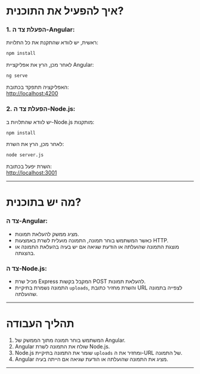 
# איך להפעיל את התוכנית?

### 1. הפעלת צד ה-Angular:
ראשית, יש לוודא שהתקנת את כל התלויות:

```bash
npm install
```

לאחר מכן, הרץ את אפליקציית Angular:

```bash
ng serve
```

האפליקציה תתפקד בכתובת:  
[http://localhost:4200](http://localhost:4200)

### 2. הפעלת צד ה-Node.js:
יש לוודא שהתלויות ב-Node.js מותקנות:

```bash
npm install
```

לאחר מכן, הרץ את השרת:

```bash
node server.js
```

השרת יפעל בכתובת:  
[http://localhost:3001](http://localhost:3001)

---

# מה יש בתוכנית?

### צד ה-Angular:
- מציג ממשק להעלאת תמונות.
- כאשר המשתמש בוחר תמונה, התמונה מועלית לשרת באמצעות HTTP.
- מוצגת התמונה שהועלתה או הודעת שגיאה אם יש בעיה בהעלאת התמונה או בהצגתה.

### צד ה-Node.js:
- מכיל שרת Express המקבל בקשות POST להעלאת תמונות.
- התמונה נשמרת בתיקיית `uploads`, והשרת מחזיר כתובת URL לצפייה בתמונה שהועלתה.

---

# תהליך העבודה
1. המשתמש בוחר תמונה מתוך הממשק של Angular.
2. Angular שולח את התמונה לשרת Node.js.
3. Node.js שומר את התמונה בתיקיית `uploads` ומחזיר את ה-URL של התמונה.
4. Angular מציג את התמונה שהועלתה או הודעת שגיאה אם הייתה בעיה.

---


